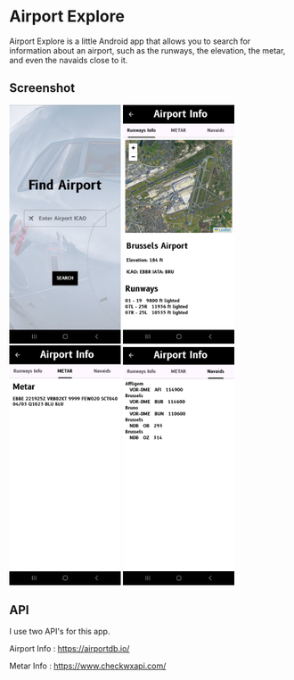 # Airport Explore

Airport Explore is a little Android app that allows you to search for information about an airport, such as the runways, the elevation, the metar, and even the navaids close to it.

## Screenshot

<p>
<img src="Screenshot_AirportExplore3.jpg" width="200">
<img src="Screenshot_AirportExplore2.jpg" width="200">
<img src="Screenshot_AirportExplore4.jpg" width="200">
<img src="Screenshot_AirportExplore1.jpg" width="200">
</p>

## API

I use two API's for this app.

Airport Info : https://airportdb.io/

Metar Info : https://www.checkwxapi.com/
